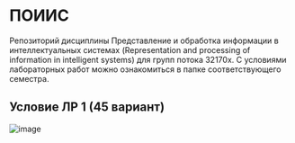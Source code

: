 # ПОИИС
 Репозиторий дисциплины Представление и обработка информации в интеллектуальных системах 
 (Representation and processing of information in intelligent systems) для групп потока 32170х.
 С условиями лабораторных работ можно ознакомиться в папке соответствующего семестра.
## Условие ЛР 1 (45 вариант)
![image](https://github.com/iis-32170x/RPIIS/assets/144935811/85b93fee-4e56-425d-93c9-a0f3da1fccbd)
